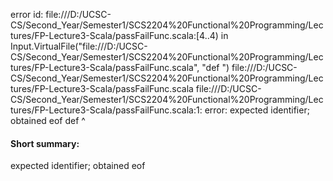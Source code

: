 error id: file:///D:/UCSC-CS/Second_Year/Semester1/SCS2204%20Functional%20Programming/Lectures/FP-Lecture3-Scala/passFailFunc.scala:[4..4) in Input.VirtualFile("file:///D:/UCSC-CS/Second_Year/Semester1/SCS2204%20Functional%20Programming/Lectures/FP-Lecture3-Scala/passFailFunc.scala", "def ")
file:///D:/UCSC-CS/Second_Year/Semester1/SCS2204%20Functional%20Programming/Lectures/FP-Lecture3-Scala/passFailFunc.scala
file:///D:/UCSC-CS/Second_Year/Semester1/SCS2204%20Functional%20Programming/Lectures/FP-Lecture3-Scala/passFailFunc.scala:1: error: expected identifier; obtained eof
def 
    ^
#### Short summary: 

expected identifier; obtained eof